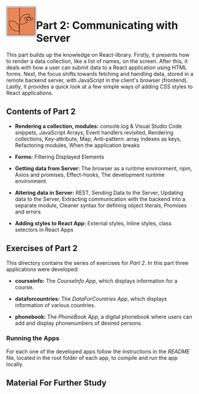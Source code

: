<h1>
<img src="https://raw.githubusercontent.com/katerina-tziala/fullstackopen2019/master/documentation_images/part2_logo.png" alt="part logo" width="80" height="80" align="left" >
<br/>Part 2: Communicating with Server<br/>
</h2>

This part builds up the knowledge on React-library. Firstly, it presents how to render a data collection, like a list of names, on the screen. After this, it deals with how a user can submit data to a React application using HTML forms. Next, the focus shifts towards fetching and handling data, stored in a remote backend server, with JavaScript in the client's browser (frontend). Lastly, it provides a quick look at a few simple ways of adding CSS styles to React applications.

<h2>Contents of Part 2</h2>

* **Rendering a collection, modules:** console.log & Visual Studio Code snippets, JavaScript Arrays, Event handlers revisited, Rendering collections, Key-attribute, Map, Anti-pattern: array indexes as keys, Refactoring modules, When the application breaks

* **Forms:** Filtering Displayed Elements

* **Getting data from Server:** The browser as a runtime environment, npm, Axios and promises, Effect-hooks, The development runtime environment

* **Altering data in Server:** REST, Sending Data to the Server, Updating data to the Server, Extracting communication with the backend into a separate module, Cleaner syntax for defining object literals, Promises and errors

* **Adding styles to React App:** External styles, Inline styles, class selectors in React Apps


<h2>Exercises of Part 2</h2>

This directory contains the series of exercises for *Part 2*. In this part three applications were developed:

* **courseinfo:** The *CourseInfo App*, which displays information for a course.

* **dataforcountries:** The *DataForCountries App*, which displays information of various countries.

* **phonebook:** The *PhoneBook App*, a digital phonebook where users can add and display phonenumbers of desired persons.


<h3>Running the Apps</h3>

For each one of the developed apps follow the instructions in the *README* file, located in the root folder of each app, to compile and run the app locally.

<h2>Material For Further Study</h2>






